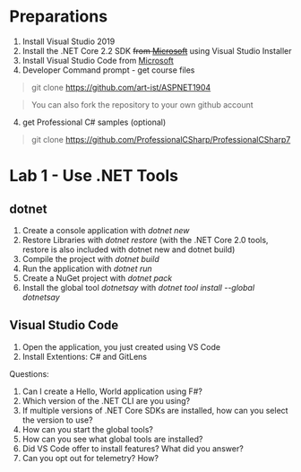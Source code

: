 # Preparations

1. Install Visual Studio 2019
2. Install the .NET Core 2.2 SDK ~~from [Microsoft](https://www.microsoft.com/net/download/windows)~~ using Visual Studio Installer
3. Install Visual Studio Code from [Microsoft](https://visualstudio.microsoft.com/)
3. Developer Command prompt - get course files

> git clone https://github.com/art-ist/ASPNET1904

> You can also fork the repository to your own github account

4. get Professional C# samples (optional)

> git clone https://github.com/ProfessionalCSharp/ProfessionalCSharp7

# Lab 1 - Use .NET Tools

## dotnet

1. Create a console application with *dotnet new*
2. Restore Libraries with *dotnet restore* (with the .NET Core 2.0 tools, restore is also included with dotnet new and dotnet build)
3. Compile the project with *dotnet build*
4. Run the application with *dotnet run*
5. Create a NuGet project with *dotnet pack*
6. Install the global tool *dotnetsay* with *dotnet tool install --global dotnetsay*

## Visual Studio Code

1. Open the application, you just created using VS Code
1. Install Extentions: C# and GitLens

Questions:

1. Can I create a Hello, World application using F#?
2. Which version of the .NET CLI are you using?
3. If multiple versions of .NET Core SDKs are installed, how can you select the version to use?
4. How can you start the global tools?
5. How can you see what global tools are installed?
6. Did VS Code offer to install features? What did you answer?
7. Can you opt out for telemetry? How?
